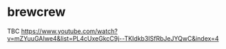 # brewcrew

TBC https://www.youtube.com/watch?v=mZYuuGAIwe4&list=PL4cUxeGkcC9j--TKIdkb3ISfRbJeJYQwC&index=4